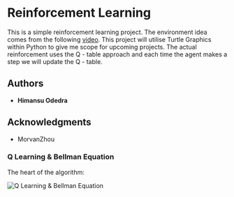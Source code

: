# Reinforcement Learning

This is a simple reinforcement learning project. The environment idea comes from the following [video](https://www.youtube.com/watch?v=gWNeMs1Fb8I&t=1s).
This project will utilise Turtle Graphics within Python to give me scope for upcoming projects. The actual reinforcement uses the 
Q - table approach and each time the agent makes a step we will update the Q - table. 

## Authors

* **Himansu Odedra** 

## Acknowledgments

* MorvanZhou


### Q Learning & Bellman Equation

The heart of the algorithm:

![Q Learning & Bellman Equation](https://www.ibm.com/developerworks/library/cc-models-machine-learning/figure09.png)
